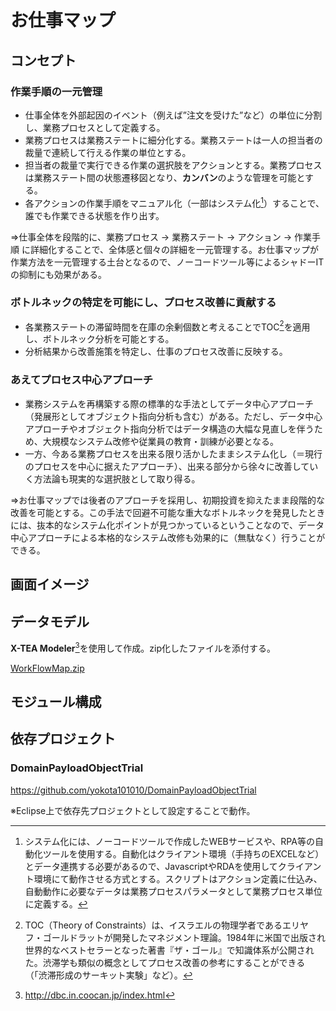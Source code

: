 # お仕事マップ

## コンセプト			
			
### 作業手順の一元管理		
			
- 仕事全体を外部起因のイベント（例えば”注文を受けた”など）の単位に分割し、業務プロセスとして定義する。
- 業務プロセスは業務ステートに細分化する。業務ステートは一人の担当者の裁量で連続して行える作業の単位とする。
- 担当者の裁量で実行できる作業の選択肢をアクションとする。業務プロセスは業務ステート間の状態遷移図となり、**カンバン**のような管理を可能とする。
- 各アクションの作業手順をマニュアル化（一部はシステム化[^1]）することで、誰でも作業できる状態を作り出す。

⇒仕事全体を段階的に、業務プロセス → 業務ステート → アクション → 作業手順 に詳細化することで、全体感と個々の詳細を一元管理する。お仕事マップが作業方法を一元管理する土台となるので、ノーコードツール等によるシャドーITの抑制にも効果がある。	

[^1]:システム化には、ノーコードツールで作成したWEBサービスや、RPA等の自動化ツールを使用する。自動化はクライアント環境（手持ちのEXCELなど）とデータ連携する必要があるので、JavascriptやRDAを使用してクライアント環境にて動作させる方式とする。スクリプトはアクション定義に仕込み、自動動作に必要なデータは業務プロセスパラメータとして業務プロセス単位に定義する。

### ボトルネックの特定を可能にし、プロセス改善に貢献する		

- 各業務ステートの滞留時間を在庫の余剰個数と考えることでTOC[^2]を適用し、ボトルネック分析を可能とする。
- 分析結果から改善施策を特定し、仕事のプロセス改善に反映する。

[^2]:TOC（Theory of Constraints）は、イスラエルの物理学者であるエリヤフ・ゴールドラットが開発したマネジメント理論。1984年に米国で出版され世界的なベストセラーとなった著書『ザ・ゴール』で知識体系が公開された。渋滞学も類似の概念としてプロセス改善の参考にすることができる（「渋滞形成のサーキット実験」など）。

### あえてプロセス中心アプローチ		

- 業務システムを再構築する際の標準的な手法としてデータ中心アプローチ（発展形としてオブジェクト指向分析も含む）がある。ただし、データ中心アプローチやオブジェクト指向分析ではデータ構造の大幅な見直しを伴うため、大規模なシステム改修や従業員の教育・訓練が必要となる。
- 一方、今ある業務プロセスを出来る限り活かしたままシステム化し（＝現行のプロセスを中心に据えたアプローチ）、出来る部分から徐々に改善していく方法論も現実的な選択肢として取り得る。

⇒お仕事マップでは後者のアプローチを採用し、初期投資を抑えたまま段階的な改善を可能とする。この手法で回避不可能な重大なボトルネックを発見したときには、抜本的なシステム化ポイントが見つかっているということなので、データ中心アプローチによる本格的なシステム改修も効果的に（無駄なく）行うことができる。

## 画面イメージ

## データモデル

**X-TEA Modeler**[^3]を使用して作成。zip化したファイルを添付する。

[WorkFlowMap.zip](https://github.com/yokota101010/WorkFlowMap/files/8803983/WorkFlowMap.zip)

[^3]:http://dbc.in.coocan.jp/index.html

## モジュール構成

## 依存プロジェクト
### DomainPayloadObjectTrial
https://github.com/yokota101010/DomainPayloadObjectTrial

※Eclipse上で依存先プロジェクトとして設定することで動作。
